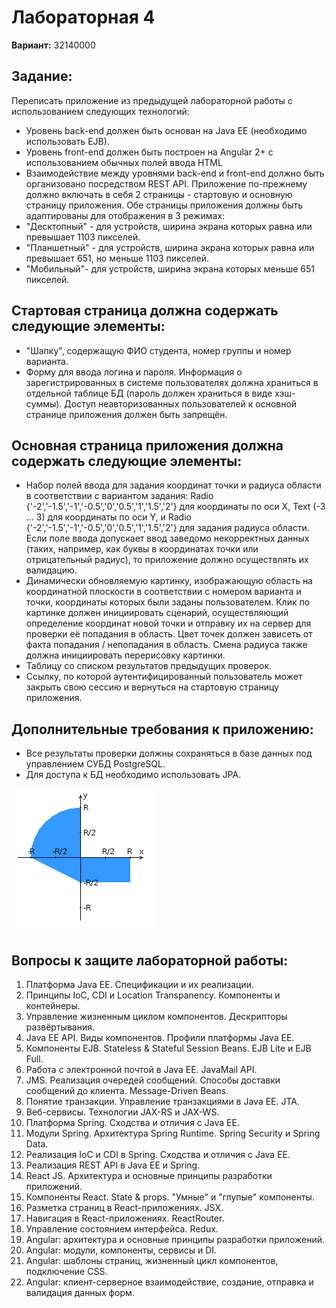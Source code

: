 # Лабораторная 4
**Вариант:** 32140000

## Задание:
Переписать приложение из предыдущей лабораторной работы с использованием следующих технологий:
- Уровень back-end должен быть основан на Java EE (необходимо использовать EJB).
- Уровень front-end должен быть построен на Angular 2+ с использованием обычных полей ввода HTML
- Взаимодействие между уровнями back-end и front-end должно быть организовано посредством REST API.
Приложение по-прежнему должно включать в себя 2 страницы - стартовую и основную страницу приложения. Обе страницы приложения должны быть адаптированы для отображения в 3 режимах:
- "Десктопный" - для устройств, ширина экрана которых равна или превышает 1103 пикселей.
- "Планшетный" - для устройств, ширина экрана которых равна или превышает 651, но меньше 1103 пикселей.
- "Мобильный"- для устройств, ширина экрана которых меньше 651 пикселей.

## Стартовая страница должна содержать следующие элементы:
- "Шапку", содержащую ФИО студента, номер группы и номер варианта.
- Форму для ввода логина и пароля. Информация о зарегистрированных в системе пользователях должна храниться в отдельной таблице БД (пароль должен храниться в виде хэш-суммы). Доступ неавторизованных пользователей к основной странице приложения должен быть запрещён.

## Основная страница приложения должна содержать следующие элементы:
- Набор полей ввода для задания координат точки и радиуса области в соответствии с вариантом задания: Radio {'-2','-1.5','-1','-0.5','0','0.5','1','1.5','2'} для координаты по оси X, Text (-3 ... 3) для координаты по оси Y, и Radio {'-2','-1.5','-1','-0.5','0','0.5','1','1.5','2'} для задания радиуса области. Если поле ввода допускает ввод заведомо некорректных данных (таких, например, как буквы в координатах точки или отрицательный радиус), то приложение должно осуществлять их валидацию.
- Динамически обновляемую картинку, изображающую область на координатной плоскости в соответствии с номером варианта и точки, координаты которых были заданы пользователем. Клик по картинке должен инициировать сценарий, осуществляющий определение координат новой точки и отправку их на сервер для проверки её попадания в область. Цвет точек должен зависеть от факта попадания / непопадания в область. Смена радиуса также должна инициировать перерисовку картинки.
- Таблицу со списком результатов предыдущих проверок.
- Ссылку, по которой аутентифицированный пользователь может закрыть свою сессию и вернуться на стартовую страницу приложения.

## Дополнительные требования к приложению:
- Все результаты проверки должны сохраняться в базе данных под управлением СУБД PostgreSQL.
- Для доступа к БД необходимо использовать JPA.

![areas.png](./images/areas.png)

## Вопросы к защите лабораторной работы:
1. Платформа Java EE. Спецификации и их реализации.
2. Принципы IoC, CDI и Location Transpanency. Компоненты и контейнеры.
3. Управление жизненным циклом компонентов. Дескрипторы развёртывания.
4. Java EE API. Виды компонентов. Профили платформы Java EE.
5. Компоненты EJB. Stateless & Stateful Session Beans. EJB Lite и EJB Full.
6. Работа с электронной почтой в Java EE. JavaMail API.
7. JMS. Реализация очередей сообщений. Способы доставки сообщений до клиента. Message-Driven Beans.
8. Понятие транзакции. Управление транзакциями в Java EE. JTA.
9. Веб-сервисы. Технологии JAX-RS и JAX-WS.
10. Платформа Spring. Сходства и отличия с Java EE.
11. Модули Spring. Архитектура Spring Runtime. Spring Security и Spring Data.
12. Реализация IoC и CDI в Spring. Сходства и отличия с Java EE.
13. Реализация REST API в Java EE и Spring.
14. React JS. Архитектура и основные принципы разработки приложений.
15. Компоненты React. State & props. "Умные" и "глупые" компоненты.
16. Разметка страниц в React-приложениях. JSX.
17. Навигация в React-приложениях. ReactRouter.
18. Управление состоянием интерфейса. Redux.
19. Angular: архитектура и основные принципы разработки приложений.
20. Angular: модули, компоненты, сервисы и DI.
21. Angular: шаблоны страниц, жизненный цикл компонентов, подключение CSS.
22. Angular: клиент-серверное взаимодействие, создание, отправка и валидация данных форм.
